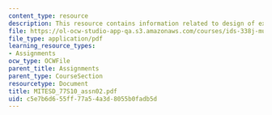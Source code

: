 ```yaml
---
content_type: resource
description: This resource contains information related to design of experiments.
file: https://ol-ocw-studio-app-qa.s3.amazonaws.com/courses/ids-338j-multidisciplinary-system-design-optimization-spring-2010/c5e7b6d655ff77a54a3d8055b0fadb5d_MITESD_77S10_assn02.pdf
file_type: application/pdf
learning_resource_types:
- Assignments
ocw_type: OCWFile
parent_title: Assignments
parent_type: CourseSection
resourcetype: Document
title: MITESD_77S10_assn02.pdf
uid: c5e7b6d6-55ff-77a5-4a3d-8055b0fadb5d
---
```

